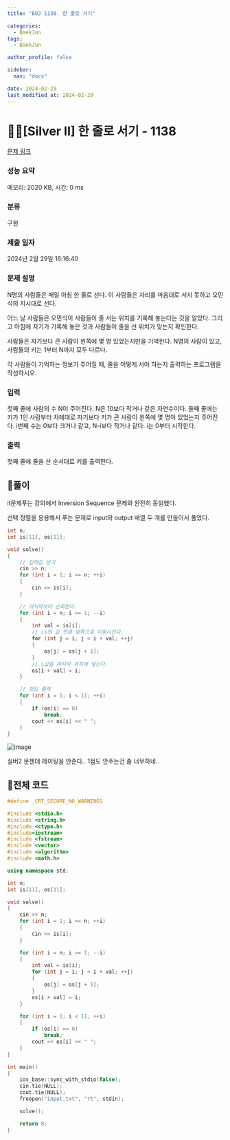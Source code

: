 ```yaml
---
title: "BOJ 1138. 한 줄로 서기"

categories:
  - BaekJun
tags:
  - BaekJun

author_profile: false

sidebar:
  nav: "docs"

date: 2024-02-29
last_modified_at: 2024-02-29
---
```


# 🙇‍♀️[Silver II] 한 줄로 서기 - 1138 

[문제 링크](https://www.acmicpc.net/problem/1138) 

### 성능 요약

메모리: 2020 KB, 시간: 0 ms

### 분류

구현

### 제출 일자

2024년 2월 29일 16:16:40

### 문제 설명

<p>N명의 사람들은 매일 아침 한 줄로 선다. 이 사람들은 자리를 마음대로 서지 못하고 오민식의 지시대로 선다.</p>

<p>어느 날 사람들은 오민식이 사람들이 줄 서는 위치를 기록해 놓는다는 것을 알았다. 그리고 아침에 자기가 기록해 놓은 것과 사람들이 줄을 선 위치가 맞는지 확인한다.</p>

<p>사람들은 자기보다 큰 사람이 왼쪽에 몇 명 있었는지만을 기억한다. N명의 사람이 있고, 사람들의 키는 1부터 N까지 모두 다르다.</p>

<p>각 사람들이 기억하는 정보가 주어질 때, 줄을 어떻게 서야 하는지 출력하는 프로그램을 작성하시오.</p>

### 입력 

 <p>첫째 줄에 사람의 수 N이 주어진다. N은 10보다 작거나 같은 자연수이다. 둘째 줄에는 키가 1인 사람부터 차례대로 자기보다 키가 큰 사람이 왼쪽에 몇 명이 있었는지 주어진다. i번째 수는 0보다 크거나 같고, N-i보다 작거나 같다. i는 0부터 시작한다.</p>

### 출력 

 <p>첫째 줄에 줄을 선 순서대로 키를 출력한다.</p>

## 🚀풀이

it문제푸는 강의에서 Inversion Sequence 문제와 완전히 동일했다.  

선택 정렬을 응용해서 푸는 문제로 input와 output 배열 두 개를 만들어서 풀었다.  

```cpp
int n;
int is[11], os[11];

void solve()
{
    // 입력값 받기
	cin >> n;
	for (int i = 1; i <= n; ++i)
	{
		cin >> is[i];
	}

    // 마지막부터 순회한다.
	for (int i = n; i >= 1; --i)
	{
		int val = is[i];
        // is의 값 만큼 앞쪽으로 이동시킨다.
		for (int j = i; j < i + val; ++j)
		{
			os[j] = os[j + 1];
		}
        // i값을 마지막 위치에 넣는다.
		os[i + val] = i;
	}

    // 정답 출력
	for (int i = 1; i < 11; ++i)
	{
		if (os[i] == 0)
			break;
		cout << os[i] << " ";
	}
}
```

![image](https://github.com/stopresent/BOJ/assets/86364202/04249c3d-4f2d-4673-a729-b0118340c0c3)

실버2 문젠데 레이팅을 안준다..  1점도 안주는건 좀 너무하네..  



## 🚀전체 코드

```cpp
#define _CRT_SECURE_NO_WARNINGS

#include <stdio.h>
#include <string.h>
#include <ctype.h>
#include<iostream>
#include <fstream>
#include <vector>
#include <algorithm>
#include <math.h>

using namespace std;

int n;
int is[11], os[11];

void solve()
{
	cin >> n;
	for (int i = 1; i <= n; ++i)
	{
		cin >> is[i];
	}

	for (int i = n; i >= 1; --i)
	{
		int val = is[i];
		for (int j = i; j < i + val; ++j)
		{
			os[j] = os[j + 1];
		}
		os[i + val] = i;
	}

	for (int i = 1; i < 11; ++i)
	{
		if (os[i] == 0)
			break;
		cout << os[i] << " ";
	}
}

int main() 
{
	ios_base::sync_with_stdio(false);
	cin.tie(NULL);
	cout.tie(NULL);
	freopen("input.txt", "rt", stdin);

	solve();

	return 0;
}
```